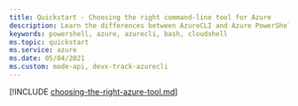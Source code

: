 ```yaml
---
title: Quickstart - Choosing the right command-line tool for Azure
description: Learn the differences between AzureCLI and Azure PowerShell
keywords: powershell, azure, azurecli, bash, cloudshell
ms.topic: quickstart
ms.service: azure
ms.date: 05/04/2021
ms.custom: mode-api, devx-track-azurecli
---
```



[!INCLUDE [choosing-the-right-azure-tool.md](../includes/choose-the-right-azure-command-line-tool.md)]
